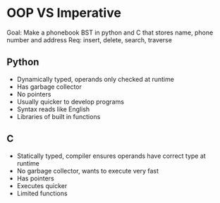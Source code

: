 # OOP VS Imperative
Goal: Make a phonebook BST in python and C that stores name, phone number and address
Req: insert, delete, search, traverse

## Python
- Dynamically typed, operands only checked at runtime
- Has garbage collector
- No pointers
- Usually quicker to develop programs
- Syntax reads like English
- Libraries of built in functions

## C
- Statically typed, compiler ensures operands have correct type at runtime
- No garbage collector, wants to execute very fast
- Has pointers
- Executes quicker
- Limited functions